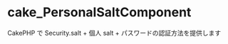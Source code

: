 cake_PersonalSaltComponent
==========================

CakePHP で Security.salt + 個人 salt + パスワードの認証方法を提供します

